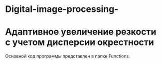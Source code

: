 # Digital-image-processing-
# Адаптивное увеличение резкости с учетом дисперсии окрестности

Основной код программы представлен в папке Functions.
